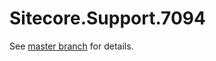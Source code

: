 # Sitecore.Support.7094

See [master branch](https://github.com/sitecoresupport/Sitecore.Support.7094) for details.